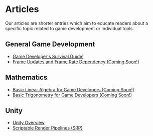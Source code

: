 # Articles

Our articles are shorter entries which aim to educate readers about a specific topic related to game development or individual tools.

## General Game Development
* [Game Developer's Survival Guide!](./game-developers-survival-guide.md)
* [Frame Updates and Frame Rate Dependency (Coming Soon!)]()

## Mathematics
* [Basic Linear Algebra for Game Developers (Coming Soon!)]()
* [Basic Trigonometry for Game Developers (Coming Soon!)]()

## Unity
* [Unity Overview](./unity-articles/unity-overview.md)
* [Scriptable Render Pipelines (SRP)](./unity-articles/unity-render-pipelines.md)